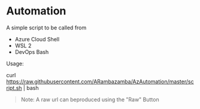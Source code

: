 # Automation

A simple script to be called from

- Azure Cloud Shell
- WSL 2
- DevOps Bash

Usage:

curl https://raw.githubusercontent.com/ARambazamba/AzAutomation/master/script.sh | bash

>Note: A raw url can beproduced using the "Raw" Button
